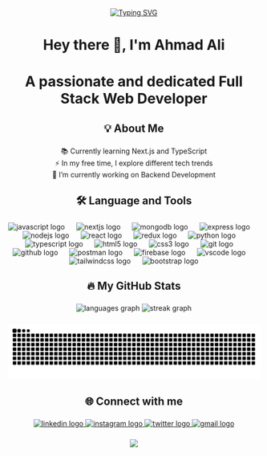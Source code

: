 <div align="center">
<a href="https://git.io/typing-svg"><img src="https://readme-typing-svg.demolab.com?font=Fira+Code&weight=500&size=36&pause=1000&color=39D353&center=true&vCenter=true&width=550&lines=Welcome+to+my+GitHub!;Full+Stack+Web+Developer;Tech+Enthusiast;Lifelong+Learner" alt="Typing SVG" /></a>
</div>

###

<h1 align="center">Hey there 👋, I'm Ahmad Ali</h1>

###

<h1 align="center">A passionate and dedicated Full Stack Web Developer</h1>

###

<h2 align="center">💡 About Me</h2>

###

<p align="center">📚 Currently learning Next.js and TypeScript<br>⚡ In my free time, I explore different tech trends<br>🔭 I’m currently working on Backend Development</p>

###

<h2 align="center">🛠️ Language and Tools</h2>

###

<div align="center">
  <img src="https://cdn.jsdelivr.net/gh/devicons/devicon/icons/javascript/javascript-plain.svg" width="45" height="45" alt="javascript logo"  />
  <img width="15" />
  <img src="https://cdn.jsdelivr.net/gh/devicons/devicon/icons/nextjs/nextjs-original.svg" width="45" height="45" alt="nextjs logo"  />
  <img width="15" />
  <img src="https://skillicons.dev/icons?i=mongodb" height="45" alt="mongodb logo"  />
  <img width="15" />
  <img src="https://skillicons.dev/icons?i=express" height="45" alt="express logo"  />
  <img width="15" />
  <img src="https://cdn.jsdelivr.net/gh/devicons/devicon/icons/nodejs/nodejs-original.svg" width="45" height="45" alt="nodejs logo"  />
  <img width="15" />
  <img src="https://cdn.jsdelivr.net/gh/devicons/devicon/icons/react/react-original.svg" width="45" height="45" alt="react logo"  />
  <img width="15" />
  <img src="https://cdn.jsdelivr.net/gh/devicons/devicon/icons/redux/redux-original.svg" height="45" alt="redux logo"  />
  <img width="15" />
  <img src="https://cdn.jsdelivr.net/gh/devicons/devicon/icons/python/python-original.svg" height="45" alt="python logo"  />
  <img width="15" />
  <img src="https://cdn.jsdelivr.net/gh/devicons/devicon/icons/typescript/typescript-original.svg" width="45" height="45" alt="typescript logo"  />
  <img width="15" />
  <img src="https://cdn.jsdelivr.net/gh/devicons/devicon/icons/html5/html5-original.svg" width="45" height="45" alt="html5 logo"  />
  <img width="15" />
  <img src="https://cdn.jsdelivr.net/gh/devicons/devicon/icons/css3/css3-original.svg" width="45" height="45" alt="css3 logo"  />
  <img width="15" />
  <img src="https://cdn.jsdelivr.net/gh/devicons/devicon/icons/git/git-original.svg" width="45" height="45" alt="git logo"  />
  <img width="15" />
  <img src="https://skillicons.dev/icons?i=github" width="45" height="45" alt="github logo"  />
  <img width="15" />
  <img src="https://skillicons.dev/icons?i=postman" width="45" height="45" alt="postman logo"  />
  <img width="15" />
  <img src="https://skillicons.dev/icons?i=firebase" width="45" height="45" alt="firebase logo"  />
  <img width="15" />
  <img src="https://cdn.jsdelivr.net/gh/devicons/devicon/icons/vscode/vscode-original.svg" width="45" height="45" alt="vscode logo"  />
  <img width="15" />
  <img src="https://cdn.simpleicons.org/tailwindcss/06B6D4" width="45" height="45" alt="tailwindcss logo"  />
  <img width="15" />
  <img src="https://cdn.jsdelivr.net/gh/devicons/devicon/icons/bootstrap/bootstrap-original.svg" width="45" height="45" alt="bootstrap logo"  />
</div>

###

<h2 align="center">🔥 My GitHub Stats</h2>

###

<div align="center">
  <img src="https://github-readme-stats.vercel.app/api/top-langs?username=AhmadAli-68&locale=en&hide_title=false&layout=compact&card_width=320&langs_count=5&theme=github_dark&hide_border=false&order=2&custom_title=My%20Most%20Used%20Languages" height="150" alt="languages graph" />
  <img src="https://streak-stats.demolab.com?user=AhmadAli-68&locale=en&mode=daily&theme=github_dark&hide_border=false&border_radius=5&order=3" height="150" alt="streak graph"  />
</div>

###

<div align="center">
  <img src="https://raw.githubusercontent.com/AhmadAli-68/AhmadAli-68/output/snake.svg" alt="Snake animation" />
</div>

###

<h2 align="center">🌐 Connect with me</h2>

###

<div align="center">
  <a href="https://www.linkedin.com/in/ahmad-ali-dev/" target="_blank">
    <img src="https://img.shields.io/static/v1?message=LinkedIn&logo=linkedin&label=&color=0077B5&logoColor=white&labelColor=&style=for-the-badge" height="25" alt="linkedin logo"  />
  </a>
  <a href="https://www.instagram.com/dev.ahmad_/" target="_blank">
    <img src="https://img.shields.io/static/v1?message=Instagram&logo=instagram&label=&color=E4405F&logoColor=white&labelColor=&style=for-the-badge" height="25" alt="instagram logo"  />
  </a>
  <a href="https://x.com/Ahmadx_Ali" target="_blank">
    <img src="https://img.shields.io/static/v1?message=Twitter&logo=twitter&label=&color=1DA1F2&logoColor=white&labelColor=&style=for-the-badge" height="25" alt="twitter logo"  />
  </a>
  <a href="mailto:dev.ahmadalii@gmail.com" target="_blank">
    <img src="https://img.shields.io/static/v1?message=Email&logo=gmail&label=&color=D14836&logoColor=white&labelColor=&style=for-the-badge" height="25" alt="gmail logo"  />
  </a>
</div>

###

<div align="center">
  <img src="https://visitor-badge.laobi.icu/badge?page_id=AhmadAli-68.AhmadAli-68&left_text=Profile%20Views"  />
</div>

###
